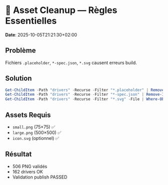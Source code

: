 # 🎨 Asset Cleanup — Règles Essentielles

**Date**: 2025-10-05T21:21:30+02:00

## Problème
Fichiers `.placeholder`, `*-spec.json`, `*.svg` causent erreurs build.

## Solution
```powershell
Get-ChildItem -Path "drivers" -Recurse -Filter "*.placeholder" | Remove-Item -Force
Get-ChildItem -Path "drivers" -Recurse -Filter "*-spec.json" | Remove-Item -Force
Get-ChildItem -Path "drivers" -Recurse -Filter "*.svg" -File | Where-Object { $_.Name -ne "icon.svg" } | Remove-Item -Force
```

## Assets Requis
- `small.png` (75×75) ✅
- `large.png` (500×500) ✅
- `icon.svg` (optionnel) ✅

## Résultat
- 506 PNG validés
- 162 drivers OK
- Validation publish PASSED

